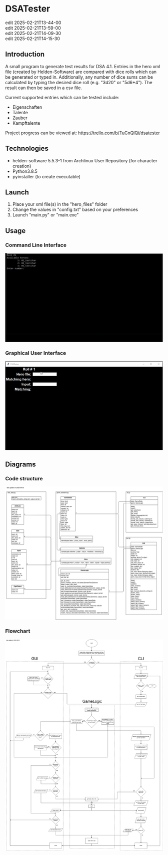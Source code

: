 # DSATester
edit 2025-02-21T13-44-00  
edit 2025-02-21T13-59-00  
edit 2025-02-21T14-09-30  
edit 2025-02-21T14-15-30  
## Introduction
A small program to generate test results for DSA 4.1. Entries in the hero xml file (created by Helden-Software) are compared with dice rolls which can be generated or typed in. 
Additionally, any number of dice sums can be calculated by typing the desired dice roll (e.g. "3d20" or "5d6+4"). The result can then be saved in a csv file.

Current supported entries which can be tested include:
* Eigenschaften
* Talente
* Zauber
* Kampftalente

Project progress can be viewed at: https://trello.com/b/TuCnQlQi/dsatester

## Technologies
* helden-software 5.5.3-1 from Archlinux User Repository (for character creation)
* Python3.8.5
* pyinstaller (to create executable)

## Launch
1. Place your xml file(s) in the "hero_files" folder
2. Change the values in "config.txt" based on your preferences
3. Launch "main.py" or "main.exe"

## Usage
### Command Line Interface
![CLI version](./images/DSATester-cli-cut.gif)

### Graphical User Interface
![GUI version](./images/DSATester-gui-cut.gif)

## Diagrams
### Code structure
![Code structure](./images/structure.png)
### Flowchart
![Flowchart](./images/flowchart.png)
